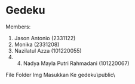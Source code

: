 # Gedeku
Members:
1. Jason Antonio (2331122)
2. Monika (2331208)
3. Nazilatul Azza (101220055)
4. 4. Nadya Mayla Putri Rahmadani (101220067)

File Folder Img Masukkan Ke gedeku\public\
